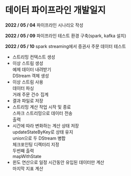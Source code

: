 # 데이터 파이프라인 개발일지
  
**2022 / 05 / 04** 
파이프라인 시나리오 작성
  
  
**2022 / 05 / 09**
파이프라인 테스트 환경 구축(spark, kafka 설치)
  
  
  
**2022 / 05 / 10**
spark streaming에서 증권사 주문 데이터 테스트
- 스트리밍 컨텍스트 생성  
- 이상 스트림 생성  
	예제 데이터 내려받기  
	DStream 객체 생성  
- 이상 스트림 사용  
	데이터 파싱  
	거래 주문 건수 집계  
- 결과 파일로 저장  
- 스트리밍 계산 작업 시작 및 종료  
	스파크 스트리밍으로 데이터 전송  
	출력  
- 시간에 따라 변화하는 계산 상태 저장  
	updateStateByKey로 상태 유지  
	union으로 두 DStream 병합  
	체크포인팅 디렉터리 지정  
	두번째 출력  
	mapWithState  
- 윈도 연산으로 일정 시간동안 유입된 데이터만 계산  
	마지막 지표 계산  
